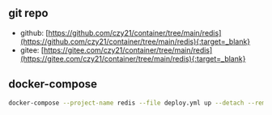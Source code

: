 ## git repo
  - github: [https://github.com/czy21/container/tree/main/redis](https://github.com/czy21/container/tree/main/redis){:target=_blank}
  - gitee: [https://gitee.com/czy21/container/tree/main/redis](https://gitee.com/czy21/container/tree/main/redis){:target=_blank}
## docker-compose
```bash
docker-compose --project-name redis --file deploy.yml up --detach --remove-orphans
```